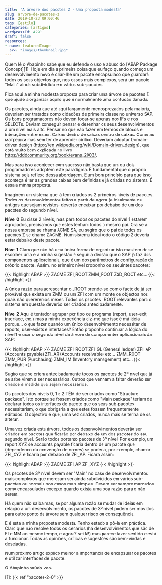 ```yaml
---
title: 'A árvore dos pacotes Z - Uma proposta modesta'
slug: arvore-de-pacotes-z
date: 2019-10-23 09:00:46
tags: [estilo]
categories: [artigos]
wordpressId: 4291
draft: false
resources:
- name: featuredImage
  src: "images/thumbnail.jpg"
---
```

Quem lê o Abapinho sabe que eu defendo o uso e abuso do [ABAP Package Concept][1]. Hoje em dia a primeira coisa que eu faço quando começo um desenvolvimento novo é criar-lhe um pacote encapsulado que guardará todos os seus objectos que, nos casos mais complexos, será um pacote "Main" ainda subdividido em vários sub-pacotes.

Fica aqui a minha modesta proposta para criar uma árvore de pacotes Z que ajude a organizar aquilo que é normalmente uma confusão danada.

<!--more-->

Os pacotes, ainda que até aqui largamente menosprezados pela maioria, deveriam ser tratados como cidadões de primeira classe no universo SAP. Os bons programadores não devem focar-se apenas nos IFs e nos SELECTs. Deviam conseguir pensar e desenhar os seus desenvolvimentos a um nível mais alto. Pensar no que vão fazer em termos de blocos e interações entre estes. Caixas dentro de caixas dentro de caixas. Como as матрешки mas sem ter de aprender cirílico. Deveriam adoptar Domain-driven design (https://en.wikipedia.org/wiki/Domain-driven_design), que está muito bem explicada no livro https://dddcommunity.org/book/evans_2003/.

Mas para isso acontecer com sucesso não basta que um ou dois programadores adoptem este paradigma. É fundamental que o próprio sistema seja reflexo dessa abordagem. E um bom princípio para que isso aconteça é ter as grandes caixas bem definidas e já criadas no sistema. É essa a minha proposta.

Imaginem um sistema que já tem criados os 2 primeiros níveis de pacotes. Todos os desenvolvimentos feitos a partir de agora (e idealmente os antigos que sejam revistos) deverão encaixar por debaixo de um dos pacotes do segundo nível.

**Nível 0**
Eu disse 2 níveis, mas para todos os pacotes do nível 1 estarem agrupados, precisamos que estes tenham todos o mesmo pai. Ora se a nossa empresa se chama ACME SA, eu sugiro que o pai de todos os pacotes Z se chame ZACME. Num sistema ideal todo o código Z deveria estar debaixo deste pacote.

**Nível 1**
Claro que não há uma única forma de organizar isto mas tem de se escolher uma e a minha sugestão é seguir a divisão que o SAP já faz dos componentes aplicacionais, que é um dos parâmetros de configuração do próprio pacote. Assim, no primeiro nível proponho os seguintes pacotes:

{{< highlight ABAP >}}
ZACME
  ZFI_ROOT
  ZMM_ROOT
  ZSD_ROOT
  etc...
{{< /highlight >}}

A única razão para acrescentar o _ROOT prende-se com o facto de já ser provável que exista um ZMM ou um ZFI com um monte de objectos nos quais não quereremos mexer. Todos os pacotes _ROOT relevantes para o sistema em questão deverão ser criados antecipadamente.

**Nível 2**
Aqui é tentador agrupar por tipo de programa (report, user-exit, interface, etc.) mas a minha experiência diz-me que isso é má ideia porque... o que fazer quando um único desenvolvimento necessitar de reports, user-exists e interfaces? Então proponho continuar a lógica do nível 1 e usar o segundo nível da árvore de componentes aplicacionais da SAP:

{{< highlight ABAP >}}
ZACME
  ZFI_ROOT
    ZFI_GL (General ledger)
    ZFI_AP (Accounts payable)
    ZFI_AR (Accounts receivable)
    etc...
  ZMM_ROOT
    ZMM_PUR (Purchasing)
    ZMM_IM (Inventory management)
    etc...
{{< /highlight >}}

Sugiro que se criem antecipadamente todos os pacotes de 2º nível que já se sabe virem a ser necessários. Outros que venham a faltar deverão ser criados à medida que sejam necessários.

Os pacotes dos níveis 0, 1 e 2 TÊM de ser criados como "Structure package". Isto porque se fossem criados como "Main package" teriam de declarar todos os interfaces de pacote que os seus sub-pacotes necessitariam, o que obrigaria a que estes fossem frequentemente editados. O objectivo é que, uma vez criados, nunca mais se tenha de os alterar.

Uma vez criada esta árvore, todos os desenvolvimentos deverão ser criados em pacotes que ficarão por debaixo de um dos pacotes do seu segundo nível. Serão todos portanto pacotes de 3º nível. Por exemplo, um report XYZ de accounts payable ficaria dentro de um pacote que (dependendo da convenção de nomes) se poderia, por exemplo, chamar ZFI_XYZ e ficaria por debaixo de ZFI_AP. Ficará assim:

{{< highlight ABAP >}}
ZACME
  ZFI_AP
    ZFI_XYZ
{{< /highlight >}}

Os pacotes de 3º nível devem ser "Main" no caso de desenvolvimentos mais complexos que mereçam ser ainda subdivididos em vários sub-pacotes ou normais nos casos mais simples. Devem ser sempre marcados como encapsulados excepto quando exista uma boa razão para o não serem.

Há quem não saiba mas, se por alguma razão se mudar de ideias em relação a um desenvolvimento, os pacotes de 3º nível podem ser movidos para outro ponto da árvore sem qualquer risco ou consequência.

E é esta a minha proposta modesta. Tenho estado a pô-la em práctica. Claro que não resolve todos os cenários (há desenvolvimentos que são de FI e MM ao mesmo tempo, e agora? sei lá!) mas parece fazer sentido e está a funcionar. Todas as opiniões, críticas e sugestões são bem-vindas e desejadas.

Num próximo artigo explico melhor a importância de encapsular os pacotes e utilizar interfaces de pacote.

O Abapinho saúda-vos.

   [1]: {{< ref "pacotes-2-0" >}}
